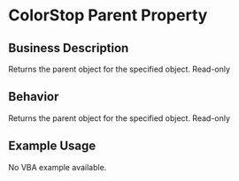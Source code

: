 # ColorStop Parent Property

## Business Description
Returns the parent object for the specified object. Read-only

## Behavior
Returns the parent object for the specified object. Read-only

## Example Usage
No VBA example available.